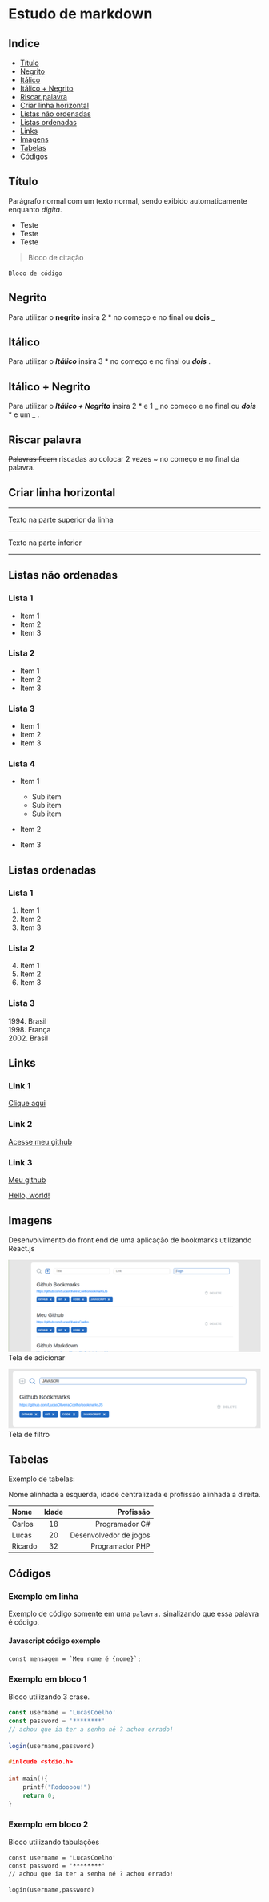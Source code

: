 # Estudo de markdown

## Indice
- [Título](https://github.com/LucasOliveiraCoelho/estudo-markdown#título)
- [Negrito](https://github.com/LucasOliveiraCoelho/estudo-markdown#negrito)
- [Itálico](https://github.com/LucasOliveiraCoelho/estudo-markdown#itálico)
- [Itálico + Negrito](https://github.com/LucasOliveiraCoelho/estudo-markdown#itálico--negrito)
- [Riscar palavra](https://github.com/LucasOliveiraCoelho/estudo-markdown#riscar-palavra)
- [Criar linha horizontal](https://github.com/LucasOliveiraCoelho/estudo-markdown#criar-linha-horizontal)
- [Listas não ordenadas](https://github.com/LucasOliveiraCoelho/estudo-markdown#listas-não-ordenadas)
- [Listas ordenadas](https://github.com/LucasOliveiraCoelho/estudo-markdown#listas-ordenadas)
- [Links](https://github.com/LucasOliveiraCoelho/estudo-markdown#links)
- [Imagens](https://github.com/LucasOliveiraCoelho/estudo-markdown#imagens)
- [Tabelas](https://github.com/LucasOliveiraCoelho/estudo-markdown#tabelas)
- [Códigos](https://github.com/LucasOliveiraCoelho/estudo-markdown#códigos)

## Título

Parágrafo normal com um texto normal, sendo exibido automaticamente enquanto *digita*.
- Teste
- Teste
- Teste

> Bloco de citação

```
Bloco de código
```

## Negrito
Para utilizar o **negrito** insira 2 * no começo e no final ou __dois__ _

## Itálico
Para utilizar o ___Itálico___ insira 3 * no começo e no final ou ***dois*** .

## Itálico + Negrito
Para utilizar o __*Itálico + Negrito*__ insira 2 * e 1 _ no começo e no final ou **_dois_** * e um _ .

## Riscar palavra
~~Palavras ficam~~ riscadas ao colocar 2 vezes ~ no começo e no final da palavra.

## Criar linha horizontal
_ _ _
Texto na parte superior da linha
****************************************
Texto na parte inferior
________________________________________

## Listas não ordenadas

### Lista 1
* Item 1
* Item 2
* Item 3

### Lista 2
+ Item 1
+ Item 2
+ Item 3

### Lista 3
- Item 1
- Item 2
- Item 3

### Lista 4
- Item 1
   - Sub item
   * Sub item
   + Sub item

- Item 2

- Item 3

## Listas ordenadas

### Lista 1
1. Item 1
2. Item 2
3. Item 3

### Lista 2
4. Item 1
9. Item 2
1. Item 3

### Lista 3
1994\. Brasil  
1998\. França  
2002\. Brasil  

## Links

### Link 1
[Clique aqui](https://github.com/LucasOliveiraCoelho)

### Link 2
[Acesse meu github](https://github.com/LucasOliveiraCoelho "Meu github")

### Link 3
[Meu github][github-url]

[github-url]:https://github.com/LucasOliveiraCoelho


[Hello, world!](http://example.com/)

## Imagens

Desenvolvimento do front end de uma aplicação de bookmarks utilizando React.js

![Imagem adicionar](imagens/bookmarks-home.png)
Tela de adicionar

[![Imagem filter][imagem-filtro]][github-url]
Tela de filtro

[imagem-filtro]: imagens/search.png

## Tabelas
Exemplo de tabelas:

Nome alinhada a esquerda, idade centralizada e profissão alinhada a direita.

| Nome      | Idade  |           Profissão            | 
| :---      | :----: |           --------:            |
| Carlos    | 18     |     Programador C#             |
| Lucas     | 20     |     Desenvolvedor de jogos     |
| Ricardo   | 32     |     Programador PHP            |

## Códigos

### Exemplo em linha
Exemplo de código somente em uma `palavra.` sinalizando que essa palavra é código.
#### Javascript código exemplo
``const mensagem = `Meu nome é {nome}`; ``

### Exemplo em bloco 1
Bloco utilizando 3 crase.
```javascript
const username = 'LucasCoelho'
const password = '********'
// achou que ia ter a senha né ? achou errado!

login(username,password)
```

```c++
#inlcude <stdio.h>

int main(){
    printf("Rodoooou!")
    return 0;
}
```

### Exemplo em bloco 2
Bloco utilizando tabulações

    const username = 'LucasCoelho'
    const password = '********'
    // achou que ia ter a senha né ? achou errado!

    login(username,password)
